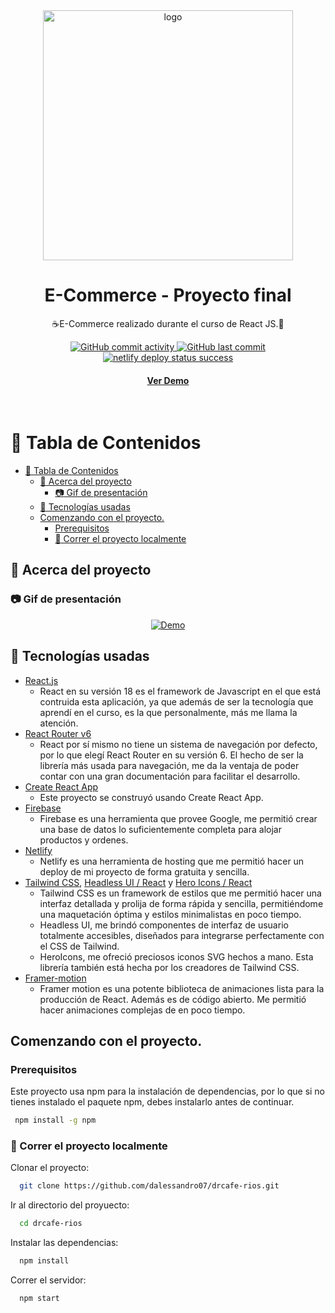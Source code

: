 <div align="center">
  <img src="https://drcafe.netlify.app/assets/images/logo-1-bg.png" alt="logo" width="400" />
  <h1>E-Commerce - Proyecto final</h1>
  <p>
    ☕E-Commerce realizado durante el curso de React JS.🍫
   </p>

<!-- Badges -->
<p>
  <a href="https://github.com/dalessandro07/drcafe-rios/commits">
    <img alt="GitHub commit activity" src="https://img.shields.io/github/commit-activity/y/dalessandro07/drcafe-rios?style=flat-square">
  </a>
  <a href="https://github.com/dalessandro07/drcafe-rios/commits">
    <img alt="GitHub last commit" src="https://img.shields.io/github/last-commit/dalessandro07/drcafe-rios?style=flat-square" /> 
  </a>
  </a>
  <a href="https://drcafe.netlify.app">
    <img src="https://api.netlify.com/api/v1/badges/70a4a8d1-92ea-4e73-826f-6cd49ce43415/deploy-status" alt="netlify deploy status success" />
  </a>
</p>
<h4>
    <a href="https://drcafe.netlify.app">Ver Demo</a>
  </h4>
</div>

<br />

<!-- Table of Contents -->

# :notebook_with_decorative_cover: Tabla de Contenidos

- [:notebook_with_decorative_cover: Tabla de Contenidos](#notebook_with_decorative_cover-tabla-de-contenidos)
  - [:star2: Acerca del proyecto](#star2-acerca-del-proyecto)
    - [:camera: Gif de presentación](#camera-gif-de-presentación)
  - [:space_invader: Tecnologías usadas](#space_invader-tecnologías-usadas)
  - [Comenzando con el proyecto.](#comenzando-con-el-proyecto)
    - [Prerequisitos](#prerequisitos)
    - [:running: Correr el proyecto localmente](#running-correr-el-proyecto-localmente)
            <!-- About the Project -->

## :star2: Acerca del proyecto

<!-- Screenshots -->

### :camera: Gif de presentación

<div align="center"> 
    <a href="https://drcafe.netlify.app/">
    <img src="./DRCAFE-APP.gif" alt="Demo" />
    </a>
</div>

<!-- TechStack -->

## :space_invader: Tecnologías usadas

-   [React.js](https://reactjs.org/)
    -   React en su versión 18 es el framework de Javascript en el que está contruida esta aplicación, ya que además de ser la tecnología que aprendí en el curso, es la que personalmente, más me llama la atención.
-   [React Router v6](https://reactrouter.com/)
    -   React por sí mismo no tiene un sistema de navegación por defecto, por lo que elegí React Router en su versión 6. El hecho de ser la librería más usada para navegación, me da la ventaja de poder contar con una gran documentación para facilitar el desarrollo.
-   [Create React App](https://create-react-app.dev/)
    -   Este proyecto se construyó usando Create React App.
-   [Firebase](https://firebase.google.com/)
    -   Firebase es una herramienta que provee Google, me permitió crear una base de datos lo suficientemente completa para alojar productos y ordenes.
-   [Netlify](https://www.netlify.com/)
    -   Netlify es una herramienta de hosting que me permitió hacer un deploy de mi proyecto de forma gratuita y sencilla.
-   [Tailwind CSS](https://tailwindcss.com/), [Headless UI / React](https://headlessui.dev/) y [Hero Icons / React](https://heroicons.com/)
    -   Tailwind CSS es un framework de estilos que me permitió hacer una interfaz detallada y prolija de forma rápida y sencilla, permitiéndome una maquetación óptima y estilos minimalistas en poco tiempo.
    -   Headless UI, me brindó componentes de interfaz de usuario totalmente accesibles, diseñados para integrarse perfectamente con el CSS de Tailwind.
    -   HeroIcons, me ofreció preciosos iconos SVG hechos a mano. Esta librería también está hecha por los creadores de Tailwind CSS.
-   [Framer-motion](https://www.framer.com/motion/)
    -   Framer motion es una potente biblioteca de animaciones lista para la producción de React. Además es de código abierto. Me permitió hacer animaciones complejas de en poco tiempo.

<!-- Getting Started -->

## Comenzando con el proyecto.

<!-- Prerequisites -->

### Prerequisitos

Este proyecto usa npm para la instalación de dependencias, por lo que si no tienes instalado el paquete npm, debes instalarlo antes de continuar.

```bash
 npm install -g npm
```

<!-- Run Locally -->

### :running: Correr el proyecto localmente

Clonar el proyecto:

```bash
  git clone https://github.com/dalessandro07/drcafe-rios.git
```

Ir al directorio del proyuecto:

```bash
  cd drcafe-rios
```

Instalar las dependencias:

```bash
  npm install
```

Correr el servidor:

```bash
  npm start
```
